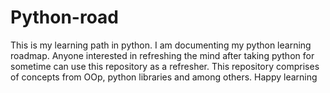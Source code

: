 # Python-road
This is my learning path in python. I am documenting my python learning roadmap.
Anyone interested in refreshing the mind after taking python for sometime can use this repository as a refresher.
This repository comprises of concepts from OOp, python libraries and among others. 
Happy learning 
